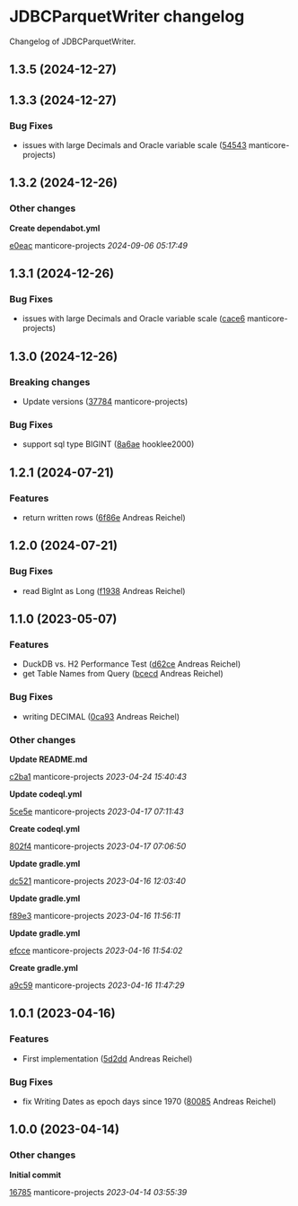 # JDBCParquetWriter changelog

Changelog of JDBCParquetWriter.

## 1.3.5 (2024-12-27)

## 1.3.3 (2024-12-27)

### Bug Fixes

-  issues with large Decimals and Oracle variable scale ([54543](https://github.com/manticore-projects/JDBCParquetWriter/commit/54543af7d8e9921) manticore-projects)  

## 1.3.2 (2024-12-26)

### Other changes

**Create dependabot.yml**


[e0eac](https://github.com/manticore-projects/JDBCParquetWriter/commit/e0eac8d8596a29e) manticore-projects *2024-09-06 05:17:49*


## 1.3.1 (2024-12-26)

### Bug Fixes

-  issues with large Decimals and Oracle variable scale ([cace6](https://github.com/manticore-projects/JDBCParquetWriter/commit/cace62821385966) manticore-projects)  

## 1.3.0 (2024-12-26)

### Breaking changes

-  Update versions ([37784](https://github.com/manticore-projects/JDBCParquetWriter/commit/377846af79bd0f0) manticore-projects)  

### Bug Fixes

-  support sql type BIGINT ([8a6ae](https://github.com/manticore-projects/JDBCParquetWriter/commit/8a6aea8a1a7ffca) hooklee2000)  

## 1.2.1 (2024-07-21)

### Features

-  return written rows ([6f86e](https://github.com/manticore-projects/JDBCParquetWriter/commit/6f86edb37a7374c) Andreas Reichel)  

## 1.2.0 (2024-07-21)

### Bug Fixes

-  read BigInt as Long ([f1938](https://github.com/manticore-projects/JDBCParquetWriter/commit/f193806e70c1c1d) Andreas Reichel)  

## 1.1.0 (2023-05-07)

### Features

-  DuckDB vs. H2 Performance Test ([d62ce](https://github.com/manticore-projects/JDBCParquetWriter/commit/d62ce78cbf2b69f) Andreas Reichel)  
-  get Table Names from Query ([bcecd](https://github.com/manticore-projects/JDBCParquetWriter/commit/bcecd4df35ac6b1) Andreas Reichel)  

### Bug Fixes

-  writing DECIMAL ([0ca93](https://github.com/manticore-projects/JDBCParquetWriter/commit/0ca932c1b95d83a) Andreas Reichel)  

### Other changes

**Update README.md**


[c2ba1](https://github.com/manticore-projects/JDBCParquetWriter/commit/c2ba1034c362163) manticore-projects *2023-04-24 15:40:43*

**Update codeql.yml**


[5ce5e](https://github.com/manticore-projects/JDBCParquetWriter/commit/5ce5eafe85efa6c) manticore-projects *2023-04-17 07:11:43*

**Create codeql.yml**


[802f4](https://github.com/manticore-projects/JDBCParquetWriter/commit/802f4e69132e5e5) manticore-projects *2023-04-17 07:06:50*

**Update gradle.yml**


[dc521](https://github.com/manticore-projects/JDBCParquetWriter/commit/dc5217a8b085fd4) manticore-projects *2023-04-16 12:03:40*

**Update gradle.yml**


[f89e3](https://github.com/manticore-projects/JDBCParquetWriter/commit/f89e30c45766dd8) manticore-projects *2023-04-16 11:56:11*

**Update gradle.yml**


[efcce](https://github.com/manticore-projects/JDBCParquetWriter/commit/efcce75ef3e0bf3) manticore-projects *2023-04-16 11:54:02*

**Create gradle.yml**


[a9c59](https://github.com/manticore-projects/JDBCParquetWriter/commit/a9c59162fdfb2e8) manticore-projects *2023-04-16 11:47:29*


## 1.0.1 (2023-04-16)

### Features

-  First implementation ([5d2dd](https://github.com/manticore-projects/JDBCParquetWriter/commit/5d2dd31a1ac8235) Andreas Reichel)  

### Bug Fixes

-  fix Writing Dates as epoch days since 1970 ([80085](https://github.com/manticore-projects/JDBCParquetWriter/commit/80085ba6baac7ee) Andreas Reichel)  

## 1.0.0 (2023-04-14)

### Other changes

**Initial commit**


[16785](https://github.com/manticore-projects/JDBCParquetWriter/commit/16785ccc5e3f50c) manticore-projects *2023-04-14 03:55:39*


